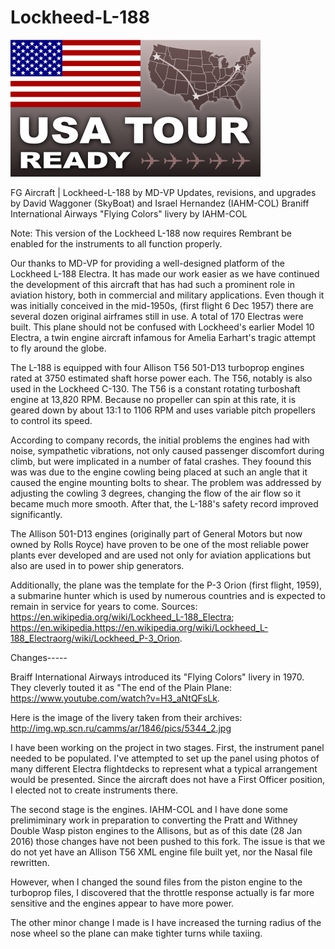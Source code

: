 # Lockheed-L-188

![USATour Ready](usatour.png)

FG Aircraft | Lockheed-L-188 by MD-VP
Updates, revisions, and upgrades by David Waggoner (SkyBoat) and Israel Hernandez (IAHM-COL)
Braniff International Airways "Flying Colors" livery by IAHM-COL

Note: This version of the Lockheed L-188 now requires Rembrant be enabled for the instruments to all function properly.

Our thanks to MD-VP for providing a well-designed platform of the Lockheed L-188 Electra.  It has made our work easier as we have continued the development of this aircraft that has had such a prominent role in aviation history, both in commercial and military applications.  Even though it was initially conceived in the mid-1950s, (first flight 6 Dec 1957) there are several dozen original airframes still in use.  A total of 170 Electras were built.  This plane should not be confused with Lockheed's earlier Model 10 Electra, a twin engine aircraft infamous for Amelia Earhart's tragic attempt to fly around the globe.  

The L-188 is equipped with four Allison T56 501-D13 turboprop engines rated at 3750 estimated shaft horse power each. The T56, notably is also used in the Lockheed C-130.  The T56 is a constant rotating turboshaft engine at 13,820 RPM.  Because no propeller can spin at this rate, it is geared down by about 13:1 to 1106 RPM and uses variable pitch propellers to control its speed.

According to company records, the initial problems the engines had with noise, sympathetic vibrations, not only caused passenger discomfort during climb, but were implicated in a number of fatal crashes.  They foound this was was due to the engine cowling being placed at such an angle that it caused the engine mounting bolts to shear.  The problem was addressed by adjusting the cowling 3 degrees, changing the flow of the air flow so it became much more smooth.  After that, the L-188's safety record improved significantly.

The Allison 501-D13 engines (originally part of General Motors but now owned by Rolls Royce) have proven to be one of the most reliable power plants ever developed and are used not only for aviation applications but also are used in to power ship generators.

Additionally, the plane was the template for the P-3 Orion (first flight, 1959), a submarine hunter which is used by numerous countries and is expected to remain in service for years to come.  Sources: https://en.wikipedia.org/wiki/Lockheed_L-188_Electra; https://en.wikipedia.https://en.wikipedia.org/wiki/Lockheed_L-188_Electraorg/wiki/Lockheed_P-3_Orion.

Changes-----

Braiff International Airways introduced its "Flying Colors" livery in 1970. They cleverly touted it as "The end of the Plain Plane: https://www.youtube.com/watch?v=H3_aNtQFsLk.

Here is the image of the livery taken from their archives:
http://img.wp.scn.ru/camms/ar/1846/pics/5344_2.jpg

I have been working on the project in two stages.  First, the instrument panel needed to be populated.  I've attempted to set up the panel using photos of many different Electra flightdecks to represent what a typical arrangement would be presented.  Since the aircraft does not have a First Officer position, I elected not to create instruments there.

The second stage is the engines.  IAHM-COL and I have done some prelimiminary work in preparation to converting the Pratt and Withney Double Wasp piston engines to the Allisons, but as of this date (28 Jan 2016) those changes have not been pushed to this fork.  The issue is that we do not yet have an Allison T56 XML engine file built yet, nor the Nasal file rewritten.

However, when I changed the sound files from the piston engine to the turboprop files, I discovered that the throttle response actually is far more sensitive and the engines appear to have more power.

The other minor change I made is I have increased the turning radius of the nose wheel so the plane can make tighter turns while taxiing.





 
